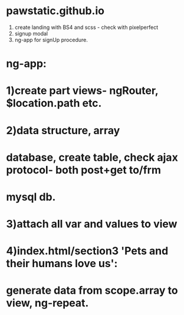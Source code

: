 # pawstatic.github.io
1) create landing with BS4 and scss - check with pixelperfect
2) signup modal
3) ng-app for signUp procedure.

# ng-app: 
# 1)create part views- ngRouter, $location.path etc.
# 2)data structure, array
#    database, create table, check ajax protocol- both post+get to/frm 
#    mysql db.
# 3)attach all var and values to view
# 4)index.html/section3 'Pets and their humans love us':
#   generate data from scope.array to view, ng-repeat.

